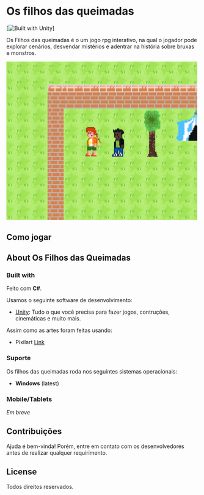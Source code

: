 Os filhos das queimadas
======

 [![Built with Unity](https://unity.com/pt)]

Os Filhos das queimadas é o um jogo rpg interativo, na qual o jogador pode explorar cenários, desvendar mistérios e adentrar na história sobre bruxas e monstros.  

<img
  src="https://github.com/Joana-Martins/FilhoDasQueimadas/blob/main/imagens/captura.PNG"
  title="janela do jogo"
  width="500">

## Como jogar

## About Os Filhos das Queimadas

### Built with

Feito com **C#**.

Usamos o seguinte software de desenvolvimento:
* [Unity](https://unity.com/pt): Tudo o que você precisa para fazer jogos, contruções, cinemáticas e muito mais. 

Assim como as artes foram feitas usando:
* Pixilart [Link](https://www.pixilart.com)

### Suporte 

Os filhos das queimadas roda nos seguintes sistemas operacionais:
* **Windows** (latest)

### Mobile/Tablets
*Em breve*

## Contribuições

Ajuda é bem-vinda! Porém, entre em contato com os desenvolvedores antes de realizar qualquer requirimento. 

## License

Todos direitos reservados. 

